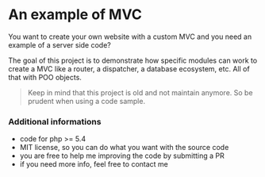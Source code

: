 # An example of MVC

You want to create your own website with a custom MVC and you need an example of a server side code?

The goal of this project is to demonstrate how specific modules can work to create a MVC like a router, a dispatcher, a database ecosystem, etc. All of that with POO objects.

> Keep in mind that this project is old and not maintain anymore. So be prudent when using a code sample.


### Additional informations

* code for php >= 5.4
* MIT license, so you can do what you want with the source code
* you are free to help me improving the code by submitting a PR
* if you need more info, feel free to contact me
